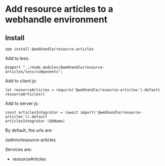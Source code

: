 # Add resource articles to a webhandle environment

## Install

```
npm install @webhandle/resource-articles
```

Add to less: 
```
@import "../node_modules/@webhandle/resource-articles/less/components";
```

Add to client js:

```
let resourceArticles = require('@webhandle/resource-articles').default
resourceArticles()
```

Add to server js:
```
const articlesIntegrator = (await import('@webhandle/resource-articles')).default
articlesIntegrator (dbName)
```

By default, the urls are:

/admin/resource-articles

Services are:
- resourceArticles
